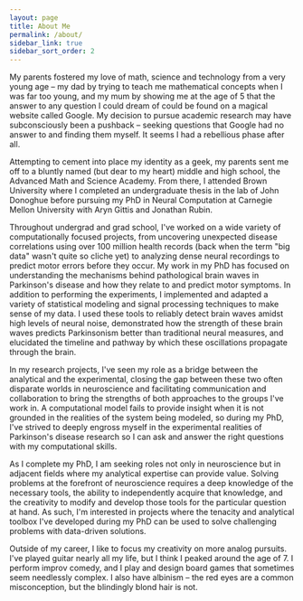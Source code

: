 ```yaml
---
layout: page
title: About Me
permalink: /about/
sidebar_link: true
sidebar_sort_order: 2
---
```


My parents fostered my love of math, science and technology from a very young age – my dad by trying to teach me mathematical concepts when I was far too young, and my mum by showing me at the age of 5 that the answer to any question I could dream of could be found on a magical website called Google. My decision to pursue academic research may have subconsciously been a pushback – seeking questions that Google had no answer to and finding them myself. It seems I had a rebellious phase after all.

Attempting to cement into place my identity as a geek, my parents sent me off to a bluntly named (but dear to my heart) middle and high school, the Advanced Math and Science Academy. From there, I attended Brown University where I completed an undergraduate thesis in the lab of John Donoghue before pursuing my PhD in Neural Computation at Carnegie Mellon University with Aryn Gittis and Jonathan Rubin.

Throughout undergrad and grad school, I've worked on a wide variety of computationally focused projects, from uncovering unexpected disease correlations using over 100 million health records (back when the term "big data" wasn't quite so cliche yet) to analyzing dense neural recordings to predict motor errors before they occur. My work in my PhD has focused on understanding the mechanisms behind pathological brain waves in Parkinson's disease and how they relate to and predict motor symptoms. In addition to performing the experiments, I implemented and adapted a variety of statistical modeling and signal processing techniques to make sense of my data. I used these tools to reliably detect brain waves amidst high levels of neural noise, demonstrated how the strength of these brain waves predicts Parkinsonism better than traditional neural measures, and elucidated the timeline and pathway by which these oscillations propagate through the brain.

In my research projects, I've seen my role as a bridge between the analytical and the experimental, closing the gap between these two often disparate worlds in neuroscience and facilitating communication and collaboration to bring the strengths of both approaches to the groups I've work in. A computational model fails to provide insight when it is not grounded in the realities of the system being modeled, so during my PhD, I've strived to deeply engross myself in the experimental realities of Parkinson's disease research so I can ask and answer the right questions with my computational skills.

As I complete my PhD, I am seeking roles not only in neuroscience but in adjacent fields where my analytical expertise can provide value. Solving problems at the forefront of neuroscience requires a deep knowledge of the necessary tools, the ability to independently acquire that knowledge, and the creativity to modify and develop those tools for the particular question at hand. As such, I'm interested in projects where the tenacity and analytical toolbox I've developed during my PhD can be used to solve challenging problems with data-driven solutions.

Outside of my career, I like to focus my creativity on more analog pursuits. I've played guitar nearly all my life, but I think I peaked around the age of 7. I perform improv comedy, and I play and design board games that sometimes seem needlessly complex. I also have albinism – the red eyes are a common misconception, but the blindingly blond hair is not.